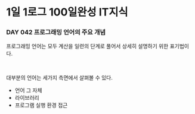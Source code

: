 # 1일 1로그 100일완성 IT지식
### DAY 042 프로그래밍 언어의 주요 개념
프로그래밍 언어는 모두 계산을 일련의 단계로 풀어서 상세히 설명하기 위한 표기법이다.

<br>

대부분의 언어는 세가지 측면에서 살펴볼 수 있다.
* 언어 그 자체
* 라이브러리
* 프로그램 실행 환경 접근